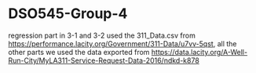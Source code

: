 # DSO545-Group-4

regression part in 3-1 and 3-2 used the 311_Data.csv from https://performance.lacity.org/Government/311-Data/u7vv-5qst, all the other parts we used the data exported from https://data.lacity.org/A-Well-Run-City/MyLA311-Service-Request-Data-2016/ndkd-k878 
